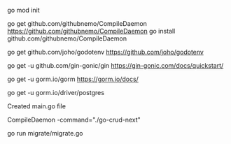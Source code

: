 go mod init

go get github.com/githubnemo/CompileDaemon
https://github.com/githubnemo/CompileDaemon
go install github.com/githubnemo/CompileDaemon

go get github.com/joho/godotenv
https://github.com/joho/godotenv

go get -u github.com/gin-gonic/gin
https://gin-gonic.com/docs/quickstart/

go get -u gorm.io/gorm
https://gorm.io/docs/

go get -u gorm.io/driver/postgres

Created main.go file

CompileDaemon -command="./go-crud-next"

go run migrate/migrate.go
